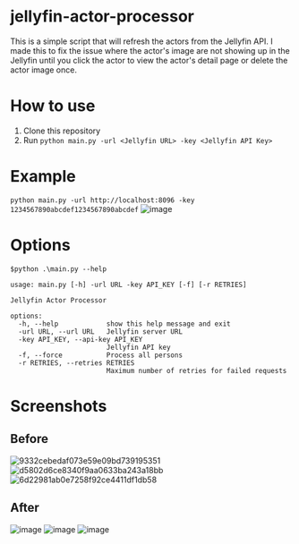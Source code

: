 # jellyfin-actor-processor
This is a simple script that will refresh the actors from the Jellyfin API.
I made this to fix the issue where the actor's image are not showing up in the Jellyfin until you click the actor to view the actor's detail page or delete the actor image once.

# How to use
1. Clone this repository
2. Run `python main.py -url <Jellyfin URL> -key <Jellyfin API Key>`

# Example
`python main.py -url http://localhost:8096 -key 1234567890abcdef1234567890abcdef`
![image](https://github.com/user-attachments/assets/dd344991-a811-41cb-ae4d-79eba4c28a08)

# Options
```shell
$python .\main.py --help

usage: main.py [-h] -url URL -key API_KEY [-f] [-r RETRIES]

Jellyfin Actor Processor

options:
  -h, --help            show this help message and exit
  -url URL, --url URL   Jellyfin server URL
  -key API_KEY, --api-key API_KEY
                        Jellyfin API key
  -f, --force           Process all persons
  -r RETRIES, --retries RETRIES
                        Maximum number of retries for failed requests
```

# Screenshots
## Before
![9332cebedaf073e59e09bd739195351](https://github.com/user-attachments/assets/f2c9777c-0ba9-486d-af4e-4e4ef6f294f4)
![d5802d6ce8340f9aa0633ba243a18bb](https://github.com/user-attachments/assets/33cdd647-14d9-4652-98e4-1fe92eb92a89)
![6d22981ab0e7258f92ce4411df1db58](https://github.com/user-attachments/assets/227100bf-495d-4fc3-883f-cd218eb066d5)
## After
![image](https://github.com/user-attachments/assets/527400d0-12fb-4376-819f-802304912add)
![image](https://github.com/user-attachments/assets/32f30007-deb8-428b-99d8-cb06ea028894)
![image](https://github.com/user-attachments/assets/1c0778bf-f938-4d8a-9c5a-8418ad9a1532)
